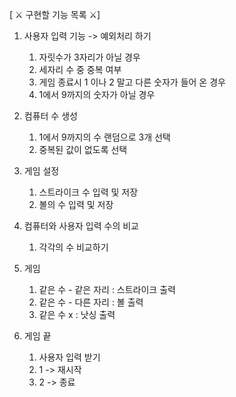 [ ⚔️ 구현할 기능 목록 ⚔️]
1. 사용자 입력 기능 -> 예외처리 하기
   1. 자릿수가 3자리가 아닐 경우
   2. 세자리 수 중 중복 여부
   3. 게임 종료시 1 이나 2 말고 다른 숫자가 들어 온 경우
   4. 1에서 9까지의 숫자가 아닐 경우


2. 컴퓨터 수 생성
   1. 1에서 9까지의 수 랜덤으로 3개 선택
   2. 중복된 값이 없도록 선택


3. 게임 설정
   1. 스트라이크 수 입력 및 저장
   2. 볼의 수 입력 및 저장


4. 컴퓨터와 사용자 입력 수의 비교
   1. 각각의 수 비교하기


5. 게임
   1. 같은 수 - 같은 자리 : 스트라이크 출력
   2. 같은 수 - 다른 자리 : 볼 출력
   3. 같은 수 x : 낫싱 출력


6. 게임 끝
   1. 사용자 입력 받기
   2. 1 -> 재시작
   3. 2 -> 종료